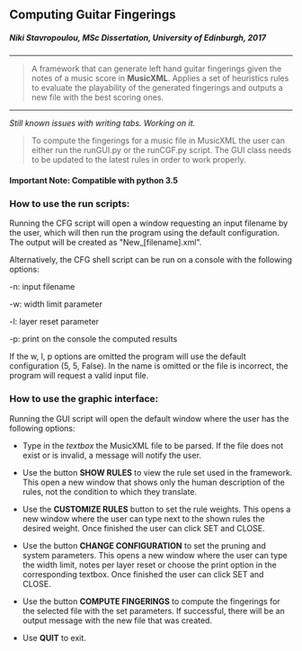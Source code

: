 ## Computing Guitar Fingerings
##### Niki Stavropoulou, MSc Dissertation, University of Edinburgh, 2017

---

>A framework that can generate left hand guitar fingerings given the notes of a music score in **MusicXML**. Applies a set
of heuristics rules to evaluate the playability of the generated fingerings and outputs a new file with the best scoring ones.

---

_Still known issues with writing tabs. Working on it._

> To compute the fingerings for a music file in MusicXML the user can either run the runGUI.py or the runCGF.py script. 
The GUI class needs to be updated to the latest rules in order to work properly.

#### Important Note: Compatible with python 3.5

### How to use the run scripts:

Running the CFG script will open a window requesting an input filename by the user, which will then run the program using the default configuration. The output will be created as "New_[filename].xml".

Alternatively, the CFG shell script can be run on a console with the following options:

-n: input filename

-w: width limit parameter

-l: layer reset parameter

-p: print on the console the computed results

If the w, l, p options are omitted the program will use the default configuration (5, 5, False). In the name is omitted or the file is incorrect, the program will request a valid input file.

### How to use the graphic interface:

Running the GUI script will open the default window where the user has the following options:

- Type in the *textbox* the MusicXML file to be parsed. 
If the file does not exist or is invalid, a message will notify the user.

- Use the button **SHOW RULES** to view the rule set used in the framework. 
This open a new window that shows only the human description of the rules, not the condition to which they translate.

- Use the **CUSTOMIZE RULES** button to set the rule weights. 
This opens a new window where the user can type next to the shown rules the desired weight.
Once finished the user can click SET and CLOSE.

- Use the button **CHANGE CONFIGURATION** to set the pruning and system parameters.
This opens a new window where the user can type the width limit, notes per layer reset or choose the print option in the corresponding textbox.
Once finished the user can click SET and CLOSE.

- Use the button **COMPUTE FINGERINGS** to compute the fingerings for the selected file with the set parameters. If successful, there will be an output message with the new file that was created.

- Use **QUIT** to exit.
